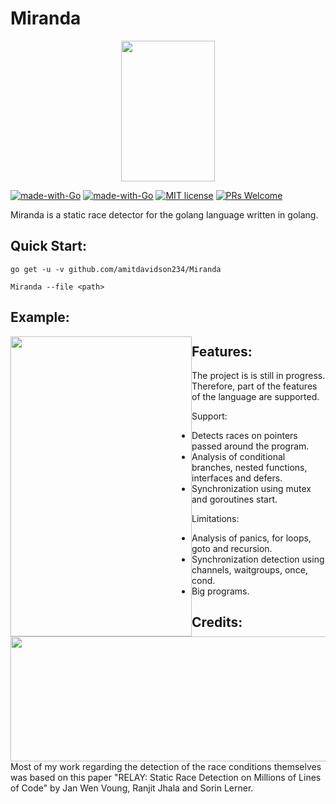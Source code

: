 # Miranda
<p align="center">
    <img src="https://i.imgur.com/AhLyxVh.jpeg" width="150" height="225">
</p>

[![made-with-Go](https://github.com/go-critic/go-critic/workflows/Go/badge.svg)](http://golang.org)
[![made-with-Go](https://img.shields.io/badge/Made%20with-Go-1f425f.svg)](http://golang.org)
[![MIT license](https://img.shields.io/badge/License-MIT-blue.svg)](https://lbesson.mit-license.org/)
[![PRs Welcome](https://img.shields.io/badge/PRs-welcome-brightgreen.svg?style=flat-square)](http://makeapullrequest.com)

Miranda is a static race detector for the golang language written in golang.

## Quick Start:
```
go get -u -v github.com/amitdavidson234/Miranda
```

```
Miranda --file <path>
```

## Example:
<p float="left">
    <img style="float: left;" float="left" src="https://i.imgur.com/5td2g2i.png" width="290" height="480">
    <img style="float: left;" float="left" src="https://i.imgur.com/nD9nr9V.png" width="543" height="200">
</p>

## Features:
The project is is still in progress. Therefore, part of the features of the language are supported.

Support:
- Detects races on pointers passed around the program.
- Analysis of conditional branches, nested functions, interfaces and defers.
- Synchronization using mutex and goroutines start.

Limitations:
- Analysis of panics, for loops, goto and recursion.
- Synchronization detection using channels, waitgroups, once, cond.
- Big programs.

## Credits:
Most of my work regarding the detection of the race conditions themselves was based on this paper "RELAY: Static Race Detection on Millions of Lines of Code" by Jan Wen Voung, Ranjit Jhala and Sorin Lerner.